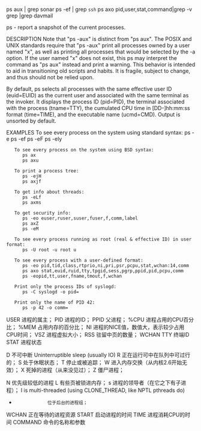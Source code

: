 ps aux | grep sonar
ps -ef | grep `ssh`
ps axo pid,user,stat,command|grep -v grep |grep davmail

ps - report a snapshot of the current processes.

DESCRIPTION
Note that "ps -aux" is distinct from "ps aux". 
The POSIX and UNIX standards require that "ps -aux" print all processes owned by a user named "x", as well as printing all processes that would be selected by the -a option. If the user named "x" does not exist, this ps may interpret the command as "ps aux" instead and print a warning. This behavior is intended to aid in transitioning old scripts and habits. It is fragile, subject to change, and thus should not be relied upon.

By default, ps selects all processes with the same effective user ID (euid=EUID) as the current user and associated with the same terminal as the invoker. It displays the process ID (pid=PID), the terminal associated with the process (tname=TTY), the cumulated CPU time in [DD-]hh:mm:ss format (time=TIME), and the executable name (ucmd=CMD). Output is unsorted by default.

EXAMPLES
       To see every process on the system using standard syntax:
          ps -e
          ps -ef
          ps -eF
          ps -ely

       To see every process on the system using BSD syntax:
          ps ax
          ps axu

       To print a process tree:
          ps -ejH
          ps axjf

       To get info about threads:
          ps -eLf
          ps axms

       To get security info:
          ps -eo euser,ruser,suser,fuser,f,comm,label
          ps axZ
          ps -eM

       To see every process running as root (real & effective ID) in user format:
          ps -U root -u root u

       To see every process with a user-defined format:
          ps -eo pid,tid,class,rtprio,ni,pri,psr,pcpu,stat,wchan:14,comm
          ps axo stat,euid,ruid,tty,tpgid,sess,pgrp,ppid,pid,pcpu,comm
          ps -eopid,tt,user,fname,tmout,f,wchan

       Print only the process IDs of syslogd:
          ps -C syslogd -o pid=

       Print only the name of PID 42:
          ps -p 42 -o comm=


USER      进程的属主；
PID       进程的ID；
PPID 父进程；
%CPU      进程占用的CPU百分比；
%MEM      占用内存的百分比；
NI           进程的NICE值，数值大，表示较少占用CPU时间；
VSZ 进程虚拟大小；
RSS 驻留中页的数量；
WCHAN
TTY 终端ID
STAT 进程状态

D    不可中断 Uninterruptible sleep (usually IO)
R    正在运行可中在队列中可过行的；
S    处于休眠状态；
T    停止或被追踪；
W    进入内存交换（从内核2.6开始无效）；
X    死掉的进程（从来没见过）；
Z    僵尸进程；

N    优先级较低的进程
L    有些页被锁进内存；
s    进程的领导者（在它之下有子进程）；
l    is multi-threaded (using CLONE_THREAD, like NPTL pthreads do)
+                 位于后台的进程组；

WCHAN     正在等待的进程资源
START 启动进程的时间
TIME      进程消耗CPU的时间
COMMAND 命令的名称和参数